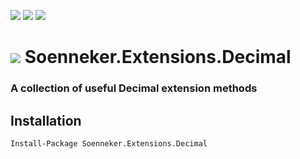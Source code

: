 [![](https://img.shields.io/nuget/v/Soenneker.Extensions.Decimal.svg?style=for-the-badge)](https://www.nuget.org/packages/Soenneker.Extensions.Decimal/)
[![](https://img.shields.io/github/actions/workflow/status/soenneker/soenneker.extensions.decimal/publish.yml?style=for-the-badge)](https://github.com/soenneker/soenneker.extensions.decimal/actions/workflows/publish.yml)
[![](https://img.shields.io/nuget/dt/Soenneker.Extensions.Decimal.svg?style=for-the-badge)](https://www.nuget.org/packages/Soenneker.Extensions.Decimal/)

# ![](https://user-images.githubusercontent.com/4441470/224455560-91ed3ee7-f510-4041-a8d2-3fc093025112.png) Soenneker.Extensions.Decimal
### A collection of useful Decimal extension methods

## Installation

```
Install-Package Soenneker.Extensions.Decimal
```
